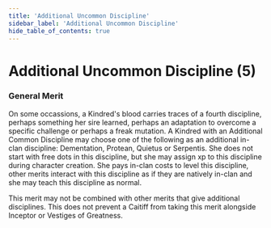 ```yaml
---
title: 'Additional Uncommon Discipline'
sidebar_label: 'Additional Uncommon Discipline'
hide_table_of_contents: true
---
```


# Additional Uncommon Discipline (5)

### General Merit

On some occassions, a Kindred's blood carries traces of a fourth discipline, perhaps something her sire learned, perhaps an adaptation to overcome a specific challenge or perhaps a freak mutation. A Kindred with an Additional Common Discipline may choose one of the following as an additional in-clan discipline: Dementation, Protean, Quietus or Serpentis. She does not start with free dots in this discipline, but she may assign xp to this discipline during character creation. She pays in-clan costs to level this discipline, other merits interact with this discipline as if they are natively in-clan and she may teach this discipline as normal.

This merit may not be combined with other merits that give additional disciplines. This does not prevent a Caitiff from taking this merit alongside Inceptor or Vestiges of Greatness.
